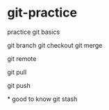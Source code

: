# git-practice

practice git basics

git branch
git checkout
git merge

git remote

git pull

git push

\* good to know
git stash
